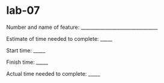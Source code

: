 # lab-07
Number and name of feature: ________________________________

Estimate of time needed to complete: _____

Start time: _____

Finish time: _____

Actual time needed to complete: _____